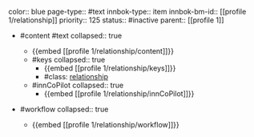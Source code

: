 color:: blue
page-type:: #text
innbok-type:: item
innbok-bm-id:: [[profile 1/relationship]]
priority:: 125
status:: #inactive
parent:: [[profile 1]]

- #content #text
  collapsed:: true
	- {{embed [[profile 1/relationship/content]]}}
  - #keys
    collapsed:: true
	  - {{embed [[profile 1/relationship/keys]]}}
	  - #class: [relationship](https://go.innbok.com/#/page/innBoK%2Fclass%2Frelationship)
  - #innCoPilot
    collapsed:: true
	  - {{embed [[profile 1/relationship/innCoPilot]]}}

- #workflow
  collapsed:: true
	- {{embed [[profile 1/relationship/workflow]]}}

